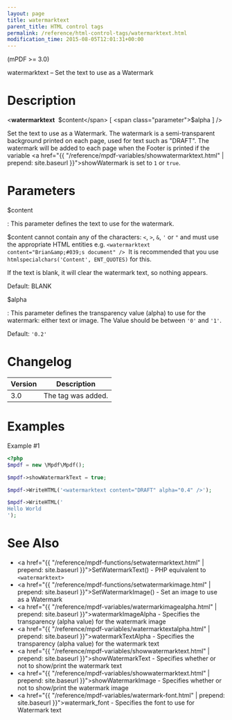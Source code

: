 ```yaml
---
layout: page
title: watermarktext
parent_title: HTML control tags
permalink: /reference/html-control-tags/watermarktext.html
modification_time: 2015-08-05T12:01:31+00:00
---
```


(mPDF >= 3.0)

watermarktext – Set the text to use as a Watermark

# Description

&lt;**watermarktext**  <span class="parameter">$content</span> [ <span class="parameter">$alpha</span> ] /&gt;

Set the text to use as a Watermark. The watermark is a semi-transparent background printed on each page, used for text 
such as "DRAFT". The watermark will be added to each page when the Footer is printed if the variable 
<a href="{{ "/reference/mpdf-variables/showwatermarktext.html" | prepend: site.baseurl }}">showWatermark</a> is set 
to `1` or `true`. 

# Parameters

<span class="parameter">$content</span>

: This parameter defines the text to use for the watermark.

  <span class="parameter">$content</span> cannot contain any of the characters: `<`, `>`, `&`, `'` or `"` and must use the 
  appropriate HTML entities e.g. `<watermarktext content="Brian&amp;#039;s document" />`  It is recommended that you 
  use `htmlspecialchars('Content', ENT_QUOTES)` for this.

  If the text is blank, it will clear the watermark text, so nothing appears.
  
  Default: <span class="smallblock">BLANK</span>

<span class="parameter">$alpha</span>

: This parameter defines the transparency value (alpha) to use for the watermark: either text or image. The Value should 
be between `'0'` and `'1'`.
    
  Default: `'0.2'`

# Changelog

<table class="table">
<thead>
<tr>
  <th>Version</th>
  <th>Description</th>
</tr>
</thead>
<tbody>
<tr>
  <td>3.0</td>
  <td>The tag was added.</td>
</tr>
</tbody>
</table>

# Examples

Example #1

```php
<?php
$mpdf = new \Mpdf\Mpdf();

$mpdf->showWatermarkText = true;

$mpdf->WriteHTML('<watermarktext content="DRAFT" alpha="0.4" />');

$mpdf->WriteHTML('
Hello World
');

```

# See Also

* <a href="{{ "/reference/mpdf-functions/setwatermarktext.html" | prepend: site.baseurl }}">SetWatermarkText()</a> - PHP equivalent to `<watermarktext>`
* <a href="{{ "/reference/mpdf-functions/setwatermarkimage.html" | prepend: site.baseurl }}">SetWatermarkImage()</a> - Set an image to use as a Watermark
* <a href="{{ "/reference/mpdf-variables/watermarkimagealpha.html" | prepend: site.baseurl }}">watermarkImageAlpha</a> - Specifies the transparency (alpha value) for the watermark image
* <a href="{{ "/reference/mpdf-variables/watermarktextalpha.html" | prepend: site.baseurl }}">watermarkTextAlpha</a> - Specifies the transparency (alpha value) for the watermark text
* <a href="{{ "/reference/mpdf-variables/showwatermarktext.html" | prepend: site.baseurl }}">showWatermarkText</a> - Specifies whether or not to show/print the watermark text
* <a href="{{ "/reference/mpdf-variables/showwatermarktext.html" | prepend: site.baseurl }}">showWatermarkImage</a> - Specifies whether or not to show/print the watermark image
* <a href="{{ "/reference/mpdf-variables/watermark-font.html" | prepend: site.baseurl }}">watermark_font</a> - Specifies the font to use for Watermark text

